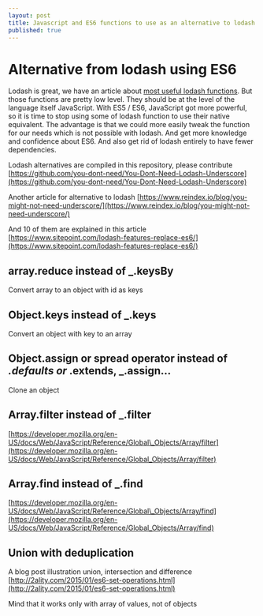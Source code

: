 ```yaml
---
layout: post
title: Javascript and ES6 functions to use as an alternative to lodash
published: true
---
```


# Alternative from lodash using ES6

Lodash is great, we have an article about [most useful lodash functions](http://dev.sebastienlucas.com/lodash-best-of/). But those functions are pretty low level. They should be at the level of the language itself JavaScript. With ES5 / ES6, JavaScript got more powerful, so it is time to stop using some of lodash function to use their native equivalent. The advantage is that we could more easily tweak the function for our needs which is not possible with lodash. And get more knowledge and confidence about ES6. And also get rid of lodash entirely to have fewer dependencies.

Lodash alternatives are compiled in this repository, please contribute [https://github.com/you-dont-need/You-Dont-Need-Lodash-Underscore](https://github.com/you-dont-need/You-Dont-Need-Lodash-Underscore)

Another article for alternative to lodash [https://www.reindex.io/blog/you-might-not-need-underscore/](https://www.reindex.io/blog/you-might-not-need-underscore/)

And 10 of them are explained in this article [https://www.sitepoint.com/lodash-features-replace-es6/](https://www.sitepoint.com/lodash-features-replace-es6/)

## array.reduce instead of \_.keysBy

Convert array to an object with id as keys

## Object.keys instead of \_.keys

Convert an object with key to an array

## Object.assign or spread operator instead of _.defaults or_ .extends, \_.assign...

Clone an object

## Array.filter instead of \_.filter

[https://developer.mozilla.org/en-US/docs/Web/JavaScript/Reference/Global\_Objects/Array/filter](https://developer.mozilla.org/en-US/docs/Web/JavaScript/Reference/Global_Objects/Array/filter)

## Array.find instead of \_.find

[https://developer.mozilla.org/en-US/docs/Web/JavaScript/Reference/Global\_Objects/Array/find](https://developer.mozilla.org/en-US/docs/Web/JavaScript/Reference/Global_Objects/Array/find)

## Union with deduplication

A blog post illustration union, intersection and difference [http://2ality.com/2015/01/es6-set-operations.html](http://2ality.com/2015/01/es6-set-operations.html)

Mind that it works only with array of values, not of objects

